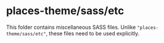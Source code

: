 # places-theme/sass/etc

This folder contains miscellaneous SASS files. Unlike `"places-theme/sass/etc"`, these files
need to be used explicitly.

